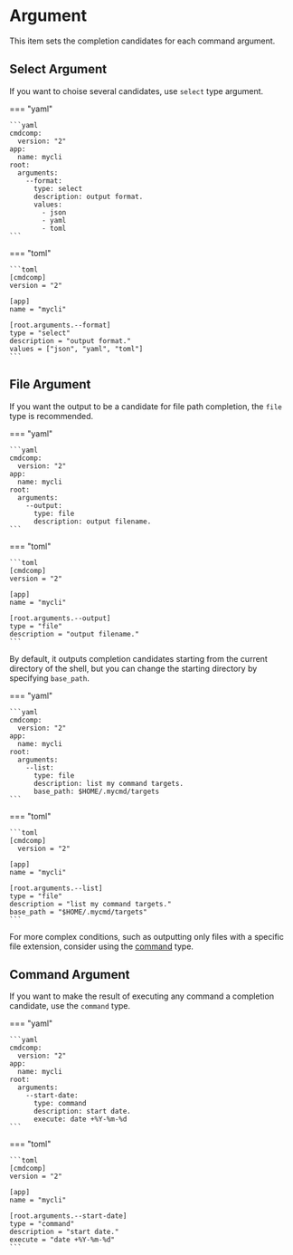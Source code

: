 # Argument

This item sets the completion candidates for each command argument.

## Select Argument

If you want to choise several candidates, use `select` type argument.

=== "yaml"

    ```yaml
    cmdcomp:
      version: "2"
    app:
      name: mycli
    root:
      arguments:
        --format:
          type: select
          description: output format.
          values:
            - json
            - yaml
            - toml
    ```

=== "toml"

    ```toml
    [cmdcomp]
    version = "2"

    [app]
    name = "mycli"

    [root.arguments.--format]
    type = "select"
    description = "output format."
    values = ["json", "yaml", "toml"]
    ```

## File Argument

If you want the output to be a candidate for file path completion, the `file`
type is recommended.

=== "yaml"

    ```yaml
    cmdcomp:
      version: "2"
    app:
      name: mycli
    root:
      arguments:
        --output:
          type: file
          description: output filename.
    ```

=== "toml"

    ```toml
    [cmdcomp]
    version = "2"

    [app]
    name = "mycli"

    [root.arguments.--output]
    type = "file"
    description = "output filename."
    ```

By default, it outputs completion candidates starting from the current directory
of the shell, but you can change the starting directory by specifying
`base_path`.

=== "yaml"

    ```yaml
    cmdcomp:
      version: "2"
    app:
      name: mycli
    root:
      arguments:
        --list:
          type: file
          description: list my command targets.
          base_path: $HOME/.mycmd/targets
    ```

=== "toml"

    ```toml
    [cmdcomp]
      version = "2"

    [app]
    name = "mycli"

    [root.arguments.--list]
    type = "file"
    description = "list my command targets."
    base_path = "$HOME/.mycmd/targets"
    ```

For more complex conditions, such as outputting only files with a specific file
extension, consider using the [command](#command-argument) type.

## Command Argument

If you want to make the result of executing any command a completion candidate,
use the `command` type.

=== "yaml"

    ```yaml
    cmdcomp:
      version: "2"
    app:
      name: mycli
    root:
      arguments:
        --start-date:
          type: command
          description: start date.
          execute: date +%Y-%m-%d
    ```

=== "toml"

    ```toml
    [cmdcomp]
    version = "2"

    [app]
    name = "mycli"

    [root.arguments.--start-date]
    type = "command"
    description = "start date."
    execute = "date +%Y-%m-%d"
    ```
